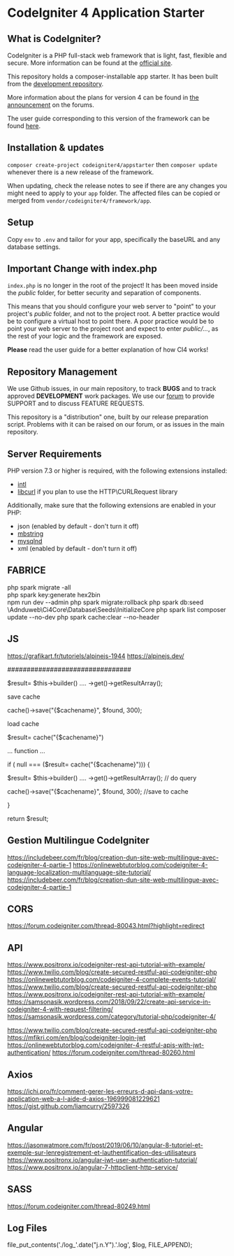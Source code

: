 # CodeIgniter 4 Application Starter

## What is CodeIgniter?

CodeIgniter is a PHP full-stack web framework that is light, fast, flexible and secure.
More information can be found at the [official site](http://codeigniter.com).

This repository holds a composer-installable app starter.
It has been built from the
[development repository](https://github.com/codeigniter4/CodeIgniter4).

More information about the plans for version 4 can be found in [the announcement](http://forum.codeigniter.com/thread-62615.html) on the forums.

The user guide corresponding to this version of the framework can be found
[here](https://codeigniter4.github.io/userguide/).

## Installation & updates

`composer create-project codeigniter4/appstarter` then `composer update` whenever
there is a new release of the framework.

When updating, check the release notes to see if there are any changes you might need to apply
to your `app` folder. The affected files can be copied or merged from
`vendor/codeigniter4/framework/app`.

## Setup

Copy `env` to `.env` and tailor for your app, specifically the baseURL
and any database settings.

## Important Change with index.php

`index.php` is no longer in the root of the project! It has been moved inside the *public* folder,
for better security and separation of components.

This means that you should configure your web server to "point" to your project's *public* folder, and
not to the project root. A better practice would be to configure a virtual host to point there. A poor practice would be to point your web server to the project root and expect to enter *public/...*, as the rest of your logic and the
framework are exposed.

**Please** read the user guide for a better explanation of how CI4 works!

## Repository Management

We use Github issues, in our main repository, to track **BUGS** and to track approved **DEVELOPMENT** work packages.
We use our [forum](http://forum.codeigniter.com) to provide SUPPORT and to discuss
FEATURE REQUESTS.

This repository is a "distribution" one, built by our release preparation script.
Problems with it can be raised on our forum, or as issues in the main repository.

## Server Requirements

PHP version 7.3 or higher is required, with the following extensions installed:

- [intl](http://php.net/manual/en/intl.requirements.php)
- [libcurl](http://php.net/manual/en/curl.requirements.php) if you plan to use the HTTP\CURLRequest library

Additionally, make sure that the following extensions are enabled in your PHP:

- json (enabled by default - don't turn it off)
- [mbstring](http://php.net/manual/en/mbstring.installation.php)
- [mysqlnd](http://php.net/manual/en/mysqlnd.install.php)
- xml (enabled by default - don't turn it off)


## FABRICE

php spark migrate -all  
php spark key:generate hex2bin     
npm run dev --admin 
php spark migrate:rollback
php spark db:seed \\Adnduweb\\Ci4Core\\Database\\Seeds\\InitializeCore
php spark list
composer update --no-dev
php spark cache:clear --no-header


## JS
https://grafikart.fr/tutoriels/alpinejs-1944
https://alpinejs.dev/


################################

$result= $this->builder() .... ->get()->getResultArray();



save cache

  cache()->save("{$cachename}", $found, 300);



load cache

$result= cache("{$cachename}")


... function ...

if ( null === ($result= cache("{$cachename}")))
{

  $result= $this->builder() .... ->get()->getResultArray(); // do query

  cache()->save("{$cachename}", $found, 300); //save to cache

}

return $result;

## Gestion Multilingue CodeIgniter
https://includebeer.com/fr/blog/creation-dun-site-web-multilingue-avec-codeigniter-4-partie-1
https://onlinewebtutorblog.com/codeigniter-4-language-localization-multilanguage-site-tutorial/
https://includebeer.com/fr/blog/creation-dun-site-web-multilingue-avec-codeigniter-4-partie-1

## CORS
https://forum.codeigniter.com/thread-80043.html?highlight=redirect


## API
https://www.positronx.io/codeigniter-rest-api-tutorial-with-example/
https://www.twilio.com/blog/create-secured-restful-api-codeigniter-php
https://onlinewebtutorblog.com/codeigniter-4-complete-events-tutorial/
https://www.twilio.com/blog/create-secured-restful-api-codeigniter-php
https://www.positronx.io/codeigniter-rest-api-tutorial-with-example/
https://samsonasik.wordpress.com/2018/09/22/create-api-service-in-codeigniter-4-with-request-filtering/
https://samsonasik.wordpress.com/category/tutorial-php/codeigniter-4/

https://www.twilio.com/blog/create-secured-restful-api-codeigniter-php
https://mfikri.com/en/blog/codeigniter-login-jwt
https://onlinewebtutorblog.com/codeigniter-4-restful-apis-with-jwt-authentication/
https://forum.codeigniter.com/thread-80260.html

<!-- // use \Adnduweb\Ci4Core\Traits\Themeable;
// use \Adnduweb\Ci4Admin\Libraries\Theme;
// use \Adnduweb\Ci4Admin\Libraries\Init;
// use \Adnduweb\Ci4Admin\Libraries\Validate;
// use \Adnduweb\Ci4Admin\Libraries\Tools;
// use \Adnduweb\Ci4Admin\Libraries\Breadcrumb;
// use CodeIgniter\HTTP\RedirectResponse;
// use CodeIgniter\Controller;
// use CodeIgniter\HTTP\CLIRequest;
// use CodeIgniter\HTTP\IncomingRequest;
// use CodeIgniter\HTTP\RequestInterface;
// use CodeIgniter\HTTP\ResponseInterface;
// use Psr\Log\LoggerInterface; -->

## Axios
https://ichi.pro/fr/comment-gerer-les-erreurs-d-api-dans-votre-application-web-a-l-aide-d-axios-196999081229621
https://gist.github.com/liamcurry/2597326

## Angular
https://jasonwatmore.com/fr/post/2019/06/10/angular-8-tutoriel-et-exemple-sur-lenregistrement-et-lauthentification-des-utilisateurs
https://www.positronx.io/angular-jwt-user-authentication-tutorial/
https://www.positronx.io/angular-7-httpclient-http-service/


## SASS
https://forum.codeigniter.com/thread-80249.html


## Log Files
file_put_contents('./log_'.date("j.n.Y").'.log', $log, FILE_APPEND);

